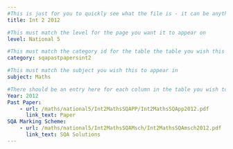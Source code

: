 ```yaml
---
#This is just for you to quickly see what the file is - it can be anything you want
title: Int 2 2012

#This must match the level for the page you want it to appear on
level: National 5

#This must match the category id for the table the table you wish this to appear in
category: sqapastpapersint2

#This must match the subject you wish this to appear in
subject: Maths

#There should be an entry here for each column in the table you wish to populate:
Year: 2012
Past Paper:
    - url: /maths/national5/Int2MathsSQAPP/Int2MathsSQApp2012.pdf
      link_text: Paper
SQA Marking Scheme:
    - url: /maths/national5/Int2MathsSQAMsch/Int2MathsSQAmsch2012.pdf
      link_text: SQA Solutions
---
```


